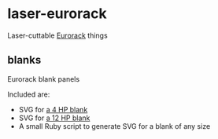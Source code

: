 # laser-eurorack
Laser-cuttable [Eurorack](https://en.wikipedia.org/wiki/Eurorack) things

## blanks
Eurorack blank panels

Included are:
* SVG for [a 4 HP blank](blanks/4%20HP%20blank.svg)
* SVG for [a 12 HP blank](blanks/12%20HP%20blank.svg)
* A small Ruby script to generate SVG for a blank of any size
